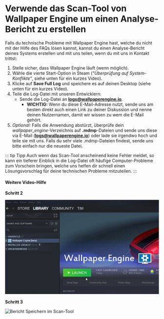 # Verwende das Scan-Tool von Wallpaper Engine um einen Analyse-Bericht zu erstellen

Falls du technische Probleme mit Wallpaper Engine hast, welche du nicht mit der Hilfe des FAQs lösen kannst, kannst du einen Analyse-Bericht deines Systems erstellen und mit uns teilen, wenn du mit uns in Kontakt trittst:

1. Stelle sicher, dass Wallpaper Engine läuft (wenn möglich).
2. Wähle die vierte Start-Option in Steam (*"Überprüfung auf System-Konflikte"*, siehe unten für ein kurzes Video).
3. Klicke auf **Save Full Log** und speichere es auf deinen Desktop (siehe unten für ein kurzes Video).
4. Teile die Log-Datei mit unseren Entwicklern:
    * Sende die Log-Datei an **logs@wallpaperengine.io**.
        * **WICHTIG:** Wenn du diese E-Mail-Adresse nutzt, sende uns am besten direkt auch einen Link zu deiner Diskussion und nenne deinen Nutzernamen, damit wir wissen zu wem die E-Mail gehört.
5. *Optional:* Falls die Anwendung abstürzt, überprüfe dein *wallpaper_engine*-Verzeichnis auf **.mdmp**-Dateien und sende uns diese via E-Mail (**logs@wallpaperengine.io**) oder lade sie irgendwo hoch und teile sie mit uns. Falls du sehr viele .mdmp-Dateien findest, sende uns bitte einfach nur die neueste Datei.

::: tip
Tipp
Auch wenn das Scan-Tool anscheinend keine Fehler meldet, so kann ein tieferer Einblick in die Log-Datei oft häufige Computer-Probleme zum Vorschein bringen, welche uns helfen dir schnell einen Lösungsvorschlag für deine technischen Probleme mitzuteilen.
:::

#### Weitere Video-Hilfe

**Schritt 2**

![Startoption für das Scan-Tool](./scantoollaunch.gif)

**Schritt 3**

![Bericht Speichern im Scan-Tool](./scantoolsave.gif)
